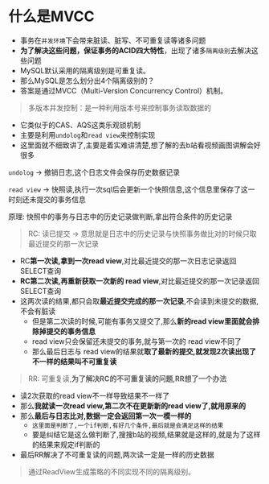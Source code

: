 # 什么是MVCC 

- 事务在`并发环境`下会带来脏读、脏写、不可重复读等诸多问题
- **为了解决这些问题，保证事务的ACID四大特性**，出现了诸多`隔离级别`去解决这些问题
- MySQL默认采用的隔离级别是可重复读。
- 那么MySQL是怎么划分出4个隔离级别的？
- 答案是通过MVCC（Multi-Version Concurrency Control）机制。

> 多版本并发控制：是一种利用版本号来控制事务读取数据的

- 它类似于的CAS、AQS这类乐观锁机制
- 主要是利用`undolog`和`read view`来控制实现
- 这里面就不细致讲了,主要是着实难讲清楚,想了解的去b站看视频画图讲解会好很多

`undolog` -> 撤销日志,这个日志文件会保存历史数据记录

`read view` -> 快照读,执行一次sql后会更新一个快照信息,这个信息里保存了这一时刻还未提交的事务信息

原理: 快照中的事务与日志中的历史记录做判断,拿出符合条件的历史记录

> RC: 读已提交 -> 意思就是日志中的历史记录与快照事务做比对的时候只取最近提交的那一次记录

- RC**第一次读,拿到一次read view**,对比最近提交的那一次日志记录返回SELECT查询
- **RC第二次读,再重新获取一次新的 read view**,对比最近提交的那一次记录返回SELECT查询
- 这两次读的结果,都只会取**最近提交完成的那一次记录**,不会读到未提交的数据,不会有脏读
  - 但是第二次读的时候,可能有事务又提交了,那么**新的read view里面就会排除掉提交的事务信息**
  - read view只会保留还未提交的事务,就与第一次的 read view不同了
  - 那么最后日志与 read view的结果就**取了最新的提交,就发现2次读出现了不一样的结果叫不可重复读**

> RR: 可重复读,**为了解决RC的不可重复读的问题,RR想了一个办法**

- 读2次获取的read view不一样导致结果不一样了
- 那么**我就读一次read view,第二次不在更新新的read view了,就用原来的**
- 那么**最后与日志比对,数据一定会返回第一次一模一样的**
  - `这里面是判断了,一个if判断,有好几个条件,最后就是会满足这样的结果`
  - 要是纠结它是这么做判断了,搜搜b站的视频,结果就是这样的,就是为了这样的结果来规定if判断的
- 最后RR解决了不可重复读的问题,两次读一定是一样的历史数据

> 通过ReadView⽣成策略的不同实现不同的隔离级别。